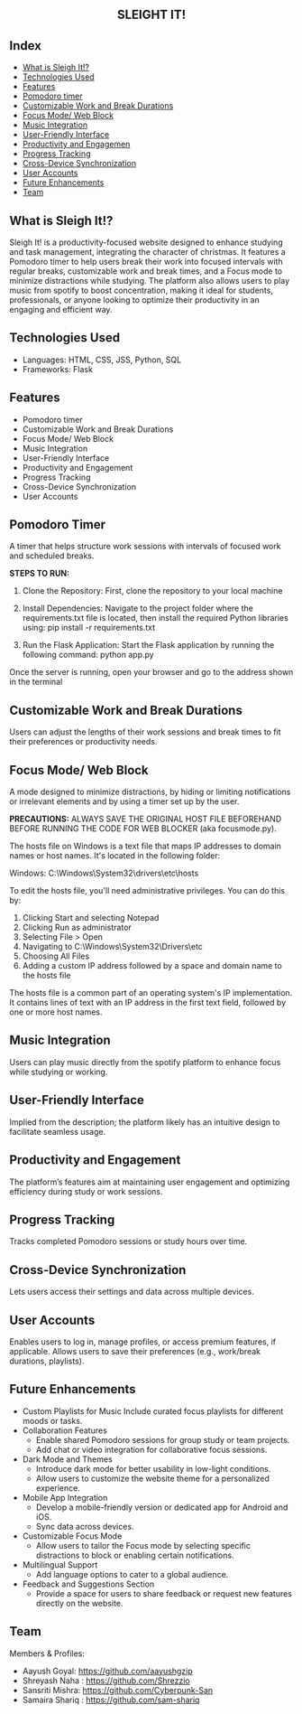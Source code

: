 ## <div align="center">SLEIGHT IT!</div>



## Index
- [What is Sleigh It!?](#what-is-sleigh-it)
- [Technologies Used](#Technologies-Used)
- [Features](#features)
- [Pomodoro timer](#Pomodoro-timer)
- [Customizable Work and Break Durations](#CustomizableWorkandBreakDurations)
- [Focus Mode/ Web Block](#webblock)
- [Music Integration](#music)
- [User-Friendly Interface](#User-Friendly)
- [Productivity and Engagemen](#Productivity)
- [Progress Tracking](#tracking)
- [Cross-Device Synchronization](#Synchronization)
- [User Accounts](#personalisation)
- [Future Enhancements](#Future-Enhancements)
- [Team](#team)



## What is Sleigh It!?
Sleigh It! is a productivity-focused website designed to enhance studying and task management, integrating the character of christmas. It features a Pomodoro timer to help users break their work into focused intervals with regular breaks, customizable work and break times, and a Focus mode to minimize distractions while studying. The platform also allows users to play music from spotify to boost concentration, making it ideal for students, professionals, or anyone looking to optimize their productivity in an engaging and efficient way.



## Technologies Used
- Languages: HTML, CSS, JSS, Python, SQL
- Frameworks: Flask



## Features
- Pomodoro timer
- Customizable Work and Break Durations
- Focus Mode/ Web Block
- Music Integration
- User-Friendly Interface
- Productivity and Engagement
- Progress Tracking
- Cross-Device Synchronization
- User Accounts



## Pomodoro Timer

A timer that helps structure work sessions with intervals of focused work and scheduled breaks.


**STEPS TO RUN:** 

1. Clone the Repository:
First, clone the repository to your local machine
 
2. Install Dependencies:
Navigate to the project folder where the requirements.txt file is located, then install the required Python libraries using:
pip install -r requirements.txt

3. Run the Flask Application:
Start the Flask application by running the following command:
python app.py

Once the server is running, open your browser and go to the address shown in the terminal

## Customizable Work and Break Durations
Users can adjust the lengths of their work sessions and break times to fit their preferences or productivity needs.


## Focus Mode/ Web Block

A mode designed to minimize distractions, by hiding or limiting notifications or irrelevant elements and by using a timer set up by the user.


**PRECAUTIONS:**
ALWAYS SAVE THE ORIGINAL HOST FILE BEFOREHAND BEFORE RUNNING THE CODE FOR WEB BLOCKER (aka focusmode.py).

The hosts file on Windows is a text file that maps IP addresses to domain names or host names. It's located in the following folder: 

Windows: C:\Windows\System32\drivers\etc\hosts

To edit the hosts file, you'll need administrative privileges. You can do this by: 

1. Clicking Start and selecting Notepad
2. Clicking Run as administrator
3. Selecting File > Open
4. Navigating to C:\Windows\System32\Drivers\etc
5. Choosing All Files
6. Adding a custom IP address followed by a space and domain name to the hosts file

The hosts file is a common part of an operating system's IP implementation. It contains lines of text with an IP address in the first text field, followed by one or more host names.


## Music Integration
Users can play music directly from the spotify platform to enhance focus while studying or working.

## User-Friendly Interface
Implied from the description; the platform likely has an intuitive design to facilitate seamless usage.

## Productivity and Engagement
The platform’s features aim at maintaining user engagement and optimizing efficiency during study or work sessions.

## Progress Tracking
Tracks completed Pomodoro sessions or study hours over time.

## Cross-Device Synchronization
Lets users access their settings and data across multiple devices.

## User Accounts
Enables users to log in, manage profiles, or access premium features, if applicable. Allows users to save their preferences (e.g., work/break durations, playlists).

## Future Enhancements
- Custom Playlists for Music
Include curated focus playlists for different moods or tasks.
- Collaboration Features
   - Enable shared Pomodoro sessions for group study or team projects.
   - Add chat or video integration for collaborative focus sessions.
- Dark Mode and Themes
   - Introduce dark mode for better usability in low-light conditions.
   - Allow users to customize the website theme for a personalized experience.
- Mobile App Integration
   - Develop a mobile-friendly version or dedicated app for Android and iOS.
   - Sync data across devices.
- Customizable Focus Mode
   - Allow users to tailor the Focus mode by selecting specific distractions to block or enabling certain notifications.
- Multilingual Support
   - Add language options to cater to a global audience.
- Feedback and Suggestions Section
   - Provide a space for users to share feedback or request new features directly on the website.




## Team
Members & Profiles:
- Aayush Goyal: https://github.com/aayushgzip
- Shreyash Naha : https://github.com/Shrezzio
- Sansriti Mishra: https://github.com/Cyberpunk-San
- Samaira Shariq : https://github.com/sam-shariq
